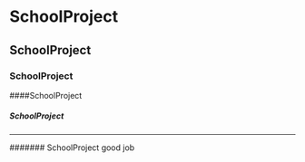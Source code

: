 # SchoolProject
## SchoolProject
### SchoolProject
####SchoolProject
##### SchoolProject
<hr>
####### SchoolProject
good job<br>

